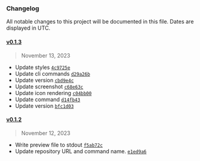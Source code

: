 ### Changelog 

 All notable changes to this project will be documented in this file. Dates are displayed in UTC.

 
#### [v0.1.3](https://github.com/PKief/svg-icon-review/compare/v0.1.2...v0.1.3) 

> November 13, 2023 

- Update styles [`4c9725e`](https://github.com/PKief/svg-icon-review/commit/4c9725e)
- Update cli commands [`d29a26b`](https://github.com/PKief/svg-icon-review/commit/d29a26b)
- Update version [`cbd9e4c`](https://github.com/PKief/svg-icon-review/commit/cbd9e4c)
- Update screenshot [`c68e63c`](https://github.com/PKief/svg-icon-review/commit/c68e63c)
- Update icon rendering [`c04bb00`](https://github.com/PKief/svg-icon-review/commit/c04bb00)
- Update command [`d14fb43`](https://github.com/PKief/svg-icon-review/commit/d14fb43)
- Update version [`bfc1d03`](https://github.com/PKief/svg-icon-review/commit/bfc1d03)
 
#### [v0.1.2](https://github.com/PKief/svg-icon-review/compare/v0.1.1...v0.1.2) 

> November 12, 2023 

- Write preview file to stdout [`f5ab72c`](https://github.com/PKief/svg-icon-review/commit/f5ab72c)
- Update repository URL and command name. [`e1ed9a6`](https://github.com/PKief/svg-icon-review/commit/e1ed9a6)
